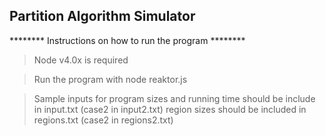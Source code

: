 <h2>Partition Algorithm Simulator</h2>

******** Instructions on how to run the program ********

> Node v4.0x is required

> Run the program with node reaktor.js

> Sample inputs for program sizes and running time should be include in input.txt (case2 in input2.txt)
region sizes should be included in regions.txt (case2 in regions2.txt) 
